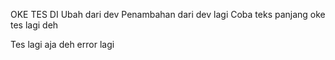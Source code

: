 OKE TES
DI Ubah dari dev
Penambahan dari dev lagi
Coba teks panjang
oke tes lagi deh


Tes lagi aja deh error lagi

